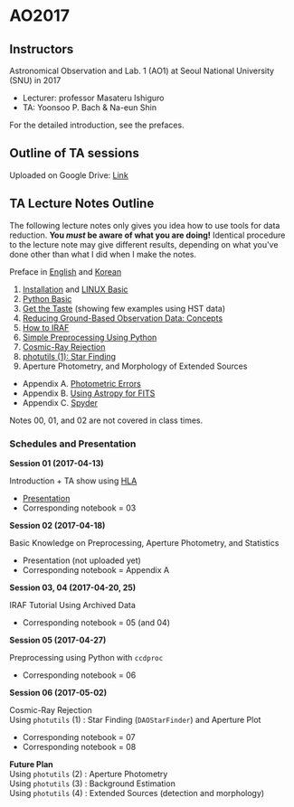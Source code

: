 # AO2017

## Instructors
Astronomical Observation and Lab. 1 (AO1) at Seoul National University (SNU) in 2017 

* Lecturer: professor Masateru Ishiguro 
* TA: Yoonsoo P. Bach & Na-eun Shin

For the detailed introduction, see the prefaces.

## Outline of TA sessions

Uploaded on Google Drive: [Link](https://drive.google.com/open?id=1Tt-j8SrdfzE-gBOzgxW061ngEbRz5njnbw-8lHO9GnI)


## TA Lecture Notes Outline

The following lecture notes only gives you idea how to use tools for data reduction. **You *must* be aware of what you are doing!** Identical procedure to the lecture note may give different results, depending on what you've done other than what I did when I make the notes.

Preface in [English](http://nbviewer.jupyter.org/github/ysbach/AO_2017/blob/master/00_Preface-English.ipynb) and [Korean](http://nbviewer.jupyter.org/github/ysbach/AO_2017/blob/master/00_Preface-Korean.ipynb)

01. [Installation](http://nbviewer.jupyter.org/github/ysbach/AO_2017/blob/master/01_Installation.ipynb) and [LINUX Basic](http://nbviewer.jupyter.org/github/ysbach/AO_2017/blob/master/01_LINUX_Shell.ipynb)
02. [Python Basic](http://nbviewer.jupyter.org/github/ysbach/AO_2017/blob/master/02_Python_Basic.ipynb)
03. [Get the Taste](http://nbviewer.jupyter.org/github/ysbach/AO_2017/blob/master/03_Get_the_Taste.ipynb) (showing few examples using HST data)
04. [Reducing Ground-Based Observation Data: Concepts](http://nbviewer.jupyter.org/github/ysbach/AO_2017/blob/master/04_Ground_Based_Concept.ipynb)
05. [How to IRAF](http://nbviewer.jupyter.org/github/ysbach/AO_2017/blob/master/05_IRAF_Tutorial.ipynb)
06. [Simple Preprocessing Using Python](http://nbviewer.jupyter.org/github/ysbach/AO_2017/blob/master/06_Preprocessing_with_Python.ipynb)
07. [Cosmic-Ray Rejection](http://nbviewer.jupyter.org/github/ysbach/AO_2017/blob/master/07_Cosmic_Ray_Rejection.ipynb)
08. [photutils (1): Star Finding](http://nbviewer.jupyter.org/github/ysbach/AO_2017/blob/master/08_Photutils_StarFinder.ipynb)
09. Aperture Photometry, and Morphology of Extended Sources
* Appendix A. [Photometric Errors](http://nbviewer.jupyter.org/github/ysbach/AO_2017/blob/master/App_A_Photometric_Errors.ipynb)
* Appendix B. [Using Astropy for FITS](http://nbviewer.jupyter.org/github/ysbach/AO_2017/blob/master/App_B_Using_Astropy_for_FITS.ipynb)
* Appendix C. [Spyder](http://nbviewer.jupyter.org/github/ysbach/AO_2017/blob/master/App_C_Spyder.ipynb)

Notes 00, 01, and 02 are not covered in class times.


### Schedules and Presentation

**Session 01 (2017-04-13)**   

Introduction + TA show using [HLA](http://hla.stsci.edu/)
* [Presentation](https://drive.google.com/file/d/0B-MLFRYnMxUvQ1BJTkhNcVNveFFkYURLdDVMaWZkVDA5V05J/view?usp=sharing)
* Corresponding notebook = 03
    
    
**Session 02 (2017-04-18)**   

Basic Knowledge on Preprocessing, Aperture Photometry, and Statistics
* Presentation (not uploaded yet)
* Corresponding notebook = Appendix A


**Session 03, 04 (2017-04-20, 25)**   

IRAF Tutorial Using Archived Data
* Corresponding notebook = 05 (and 04)


**Session 05 (2017-04-27)**   

Preprocessing using Python with `ccdproc`
* Corresponding notebook = 06


**Session 06 (2017-05-02)**   

Cosmic-Ray Rejection  
Using `photutils` (1) : Star Finding (`DAOStarFinder`) and Aperture Plot  
* Corresponding notebook = 07
* Corresponding notebook = 08


**Future Plan**   
Using `photutils` (2) : Aperture Photometry  
Using `photutils` (3) : Background Estimation  
Using `photutils` (4) : Extended Sources (detection and morphology)






